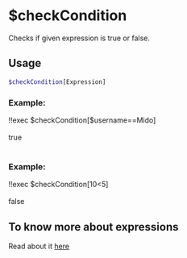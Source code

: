 # $checkCondition

Checks if given expression is true or false.

## Usage

```bash
$checkCondition[Expression]
```

### Example:
<discord-messages>
          <discord-message :bot="false" role-color="#ffcc9a" author="Member">
        !!exec $checkCondition[$username==Mido]<br><br>
          </discord-message>
          <discord-message :bot="true" role-color="#0099ff" author="Custom Command" avatar="https://media.discordapp.net/avatars/725721249652670555/781224f90c3b841ba5b40678e032f74a.webp">
        true<br><br>
        </discord-message>
</discord-messages>

### Example:
<discord-messages>
          <discord-message :bot="false" role-color="#ffcc9a" author="Member">
        !!exec $checkCondition[10&#60;5]<br><br>
          </discord-message>
          <discord-message :bot="true" role-color="#0099ff" author="Custom Command" avatar="https://media.discordapp.net/avatars/725721249652670555/781224f90c3b841ba5b40678e032f74a.webp">
        false
        </discord-message>
</discord-messages>

## To know more about expressions
Read about it [here](../../CodeReferences/ref.expression.md)
